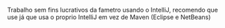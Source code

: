 Trabalho sem fins lucrativos da fametro usando o IntelliJ, recomendo que use já que usa o proprio IntelliJ em vez de Maven (Eclipse e NetBeans)
